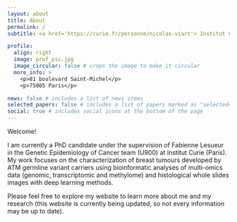```yaml
---
layout: about
title: About
permalink: /
subtitle: <a href='https://curie.fr/personne/nicolas-viart'> Institut Curie, Paris, France</a>

profile:
  align: right
  image: prof_pic.jpg
  image_circular: false # crops the image to make it circular
  more_info: >
    <p>81 boulevard Saint-Michel</p>
    <p>75005 Paris</p>

news: false # includes a list of news items
selected_papers: false # includes a list of papers marked as "selected={true}"
social: true # includes social icons at the bottom of the page
---
```


Welcome! 

I am currently a PhD candidate under the supervision of Fabienne Lesueur in the Genetic Epidemiology of Cancer team (U900) at Institut Curie (Paris). My work focuses on the characterization of breast tumours developed by ATM germline variant carriers using bioinformatic analyses of multi-omics data (genomic, transcriptomic and methylome) and histological whole slides images with deep learning methods.

Please feel free to explore my website to learn more about me and my research (this website is currently being updated, so not every information may be up to date).


<!---
#Tell the world about yourself. Link to your favorite [subreddit](http://reddit.com). You can put a picture in, too. The code is already in, just name your picture `prof_pic.jpg` and put it in the `img/` folder.
#Put your address / P.O. box / other info right below your picture. You can also disable any of these elements by editing `profile` property of the YAML header of your `_pages/about.md`. Edit `_bibliography/papers.bib` and Jekyll will render your [publications page](/al-folio/publications/) automatically.
#Link to your social media connections, too. This theme is set up to use [Font Awesome icons](https://fontawesome.com/) and [Academicons](https://jpswalsh.github.io/academicons/), like the ones below. Add your Facebook, Twitter, LinkedIn, Google Scholar, or just disable all of them.
--->


